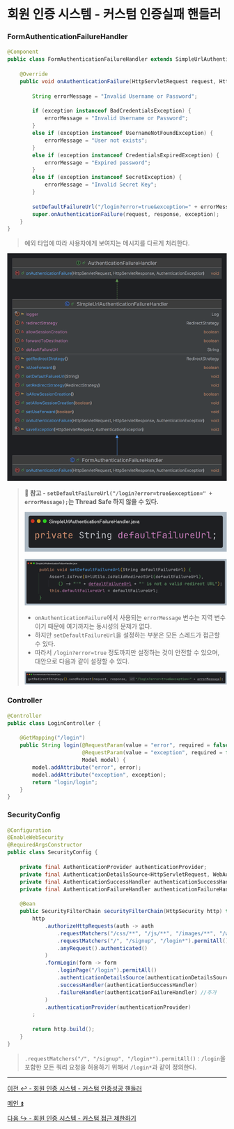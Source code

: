 # 회원 인증 시스템 - 커스텀 인증실패 핸들러

### FormAuthenticationFailureHandler

```java
@Component
public class FormAuthenticationFailureHandler extends SimpleUrlAuthenticationFailureHandler {

    @Override
    public void onAuthenticationFailure(HttpServletRequest request, HttpServletResponse response, AuthenticationException exception) throws IOException, ServletException {

        String errorMessage = "Invalid Username or Password";

        if (exception instanceof BadCredentialsException) {
            errorMessage = "Invalid Username or Password";
        } 
        else if (exception instanceof UsernameNotFoundException) {
            errorMessage = "User not exists";
        }
        else if (exception instanceof CredentialsExpiredException) {
            errorMessage = "Expired password";
        } 
        else if (exception instanceof SecretException) {
            errorMessage = "Invalid Secret Key";
        }
        
        setDefaultFailureUrl("/login?error=true&exception=" + errorMessage);
        super.onAuthenticationFailure(request, response, exception);
    }
}
```
> 예외 타입에 따라 사용자에게 보여지는 메시지를 다르게 처리한다.

![img.png](image/img.png)

> **👏 참고 - `setDefaultFailureUrl("/login?error=true&exception=" + errorMessage);`는 Thread Safe 하지 않을 수 있다.**
> 
> ![img_1.png](image/img_1.png)
> 
> ![img_2.png](image/img_2.png)
> 
> - `onAuthenticationFailure`에서 사용되는 `errorMessage` 변수는 지역 변수이기 때문에 여기까지는 동시성의 문제가 없다.
> - 하지만 `setDefaultFailureUrl`을 설정하는 부분은 모든 스레드가 접근할 수 있다.
> - 따라서 `/login?error=true` 정도까지만 설정하는 것이 안전할 수 있으며, 대안으로 다음과 같이 설정할 수 있다.
> 
> ![img_3.png](image/img_3.png)

### Controller

```java
@Controller
public class LoginController {

    @GetMapping("/login")
    public String login(@RequestParam(value = "error", required = false) String error,
                        @RequestParam(value = "exception", required = false) String exception,
                        Model model) {
        model.addAttribute("error", error);
        model.addAttribute("exception", exception);
        return "login/login";
    }
}
```

### SecurityConfig

```java
@Configuration
@EnableWebSecurity
@RequiredArgsConstructor
public class SecurityConfig {

    private final AuthenticationProvider authenticationProvider;
    private final AuthenticationDetailsSource<HttpServletRequest, WebAuthenticationDetails> authenticationDetailsSource;
    private final AuthenticationSuccessHandler authenticationSuccessHandler;
    private final AuthenticationFailureHandler authenticationFailureHandler;

    @Bean
    public SecurityFilterChain securityFilterChain(HttpSecurity http) throws Exception {
        http
            .authorizeHttpRequests(auth -> auth
                .requestMatchers("/css/**", "/js/**", "/images/**", "/webjars/**", "/favicon.*", "/*/icon-*").permitAll() //정적 자원 관리
                .requestMatchers("/", "/signup", "/login*").permitAll()
                .anyRequest().authenticated()
            )
            .formLogin(form -> form
                .loginPage("/login").permitAll()
                .authenticationDetailsSource(authenticationDetailsSource)
                .successHandler(authenticationSuccessHandler)
                .failureHandler(authenticationFailureHandler) //추가
            )
            .authenticationProvider(authenticationProvider)
        ;

        return http.build();
    }
}
```
> `.requestMatchers("/", "/signup", "/login*").permitAll()` : `/login`을 포함한 모든 쿼리 요청을 허용하기 위해서 `/login*`과 같이 정의한다.

---

[이전 ↩️ - 회원 인증 시스템 - 커스텀 인증성공 핸들러](https://github.com/genesis12345678/TIL/blob/main/Spring/security/security/Projects/%ED%9A%8C%EC%9B%90_%EC%9D%B8%EC%A6%9D_%EC%8B%9C%EC%8A%A4%ED%85%9C/%EC%9D%B8%EC%A6%9D%EC%84%B1%EA%B3%B5%ED%95%B8%EB%93%A4%EB%9F%AC/Main.md)

[메인 ⏫](https://github.com/genesis12345678/TIL/blob/main/Spring/security/security/main.md)

[다음 ↪️ - 회원 인증 시스템 - 커스텀 접근 제한하기](https://github.com/genesis12345678/TIL/blob/main/Spring/security/security/Projects/%ED%9A%8C%EC%9B%90_%EC%9D%B8%EC%A6%9D_%EC%8B%9C%EC%8A%A4%ED%85%9C/%EC%A0%91%EA%B7%BC%EC%A0%9C%ED%95%9C/Main.md)
